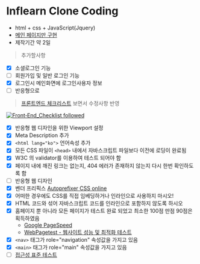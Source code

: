 # Inflearn Clone Coding 

* html + css + JavaScript(Jquery)
* [메인 페이지만 구현](https://clone-coding-inflearn.firebaseapp.com/)
* 제작기간 약 2일

> 추가할사항

- [x] 소셜로그인 기능
- [ ] 회원가입 및 일반 로그인 기능
- [x] 로그인시 메인화면에 로그인사용자 정보 
- [ ] 반응형으로 

> [프론트엔드 체크리스트](https://github.com/kesuskim/Front-End-Checklist?fbclid=IwAR3g8MwJ3FM0ReUlcV852nYRJx-dfaqW6Sblj0cEnZjx36qlG8UNDY77uMQ) 보면서 수정사항 반영

[![Front‑End_Checklist followed](https://img.shields.io/badge/Front‑End_Checklist-followed-brightgreen.svg)](https://github.com/thedaviddias/Front-End-Checklist/)

- [x] 반응형 웹 디자인을 위한 Viewport 설정
- [x] Meta Description 추가
- [x]  ```<html lang="ko">``` 언어속성 추가
- [x] 모든 CSS 파일이 ```<head>``` 내에서 자바스크립트 파일보다 이전에 로딩이 완료됨
- [x]  W3C 의 validator를 이용하여 테스트 되어야 함
- [x] 페이지 내에 깨진 링크는 없는지, 404 에러가 존재하지 않는지 다시 한번 확인하도록 함
- [ ] 반응형 웹 디자인
- [x] 벤더 프리픽스 [Autoprefixer CSS online](https://autoprefixer.github.io/)
- [x] 어떠한 경우에도 CSS를 직접 임베딩하거나 인라인으로 사용하지 마시오! 
- [x] HTML 코드와 섞어 자바스크립트 코드를 인라인으로 포함하지 않도록 하시오
- [x] 홈페이지 뿐 아니라 모든 페이지가 테스트 완료 되었고 최소한 100점 만점 90점은 획득하였음
    * [Google PageSpeed](https://developers.google.com/speed/pagespeed/insights/)
    * [WebPagetest - 웹사이트 성능 및 최적화 테스트](https://www.webpagetest.org/)
- [x] ```<nav>``` 태그가 role="navigation" 속성값을 가지고 있음
- [x] ```<main>``` 태그가 role="main" 속성값을 가지고 있음
- [ ] [접근성 표준 테스트](http://wave.webaim.org/)